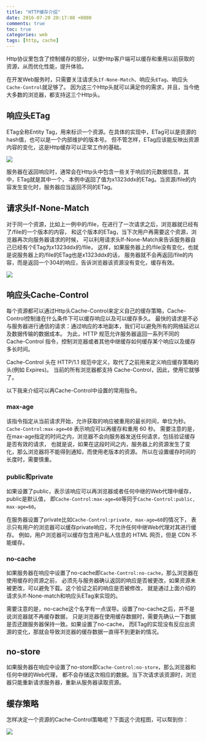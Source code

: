 ```yaml
---
title: "HTTP缓存介绍"
date: 2016-07-20 20:17:08 +0800
comments: true
toc: true
categories: web
tags: [http, cache]
---
```

Http协议里包含了控制缓存的部分，以使Http客户端可以缓存和重用以前获取的资源，从而优化性能，提升体验。

在开发Web服务时，只需要关注请求头`If-None-Match`、响应头`ETag`、响应头`Cache-Control`就足够了。
因为这三个Http头就可以满足你的需求，并且，当今绝大多数的浏览器，都支持这三个Http头。 <!--more-->

## 响应头ETag

ETag全称Entity Tag，用来标识一个资源。在具体的实现中，ETag可以是资源的hash值，也可以是一个内部维护的版本号。
但不管怎样，ETag应该能反映出资源内容的变化，这是Http缓存可以正常工作的基础。

![](https://xnstatic-1253397658.file.myqcloud.com/http-cache01.png)

服务器在返回响应时，通常会在Http头中包含一些关于响应的元数据信息，其中，ETag就是其中一个，
本例中返回了值为x1323ddx的ETag。当资源/file的内容发生变化时，服务器应当返回不同的ETag。

## 请求头If-None-Match

对于同一个资源，比如上一例中的/file，在进行了一次请求之后，浏览器就已经有了/file的一个版本的内容，
和这个版本的ETag，当下次用户再需要这个资源，浏览器再次向服务器请求的时候，
可以利用请求头If-None-Match来告诉服务器自己已经有个ETag为x1323ddx的/file，
这样，如果服务器上的/file没有变化，也就是说服务器上的/file的ETag也是x1323ddx的话，
服务器就不会再返回/file的内容，而是返回一个304的响应，告诉浏览器该资源没有变化，缓存有效。

![](https://xnstatic-1253397658.file.myqcloud.com/http-cache02.png)

## 响应头Cache-Control

每个资源都可以通过Http头Cache-Control来定义自己的缓存策略，Cache-Control控制谁在什么条件下可以缓存响应以及可以缓存多久。
最快的请求是不必与服务器进行通信的请求：通过响应的本地副本，我们可以避免所有的网络延迟以及数据传输的数据成本。
为此，HTTP 规范允许服务器返回一系列不同的 Cache-Control 指令，控制浏览器或者其他中继缓存如何缓存某个响应以及缓存多长时间。

Cache-Control 头在 HTTP/1.1 规范中定义，取代了之前用来定义响应缓存策略的头(例如 Expires)。
当前的所有浏览器都支持 Cache-Control，因此，使用它就够了。

以下我来介绍可以再Cache-Control中设置的常用指令。

### max-age

该指令指定从当前请求开始，允许获取的响应被重用的最长时间，单位为秒。
`Cache-Control:max-age=60` 表示响应可以再缓存和重用 60 秒。
需要注意的是，在max-age指定的时间之内，浏览器不会向服务器发送任何请求，包括验证缓存是否有效的请求，
也就是说，如果在这段时间之内，服务器上的资源发生了变化，那么浏览器将不能得到通知，而使用老版本的资源。
所以在设置缓存时间的长度时，需要慎重。

### public和private

如果设置了public，表示该响应可以再浏览器或者任何中继的Web代理中缓存，public是默认值，
即`Cache-Control:max-age=60`等同于`Cache-Control:public, max-age=60`。

在服务器设置了private比如`Cache-Control:private, max-age=60`的情况下，
表示只有用户的浏览器可以缓存private响应，不允许任何中继Web代理对其进行缓存。
例如，用户浏览器可以缓存包含用户私人信息的 HTML 网页，但是 CDN 不能缓存。

### no-cache

如果服务器在响应中设置了no-cache即`Cache-Control:no-cache`，那么浏览器在使用缓存的资源之前，
必须先与服务器确认返回的响应是否被更改，如果资源未被更改，可以避免下载。这个验证之前的响应是否被修改，
就是通过上面介绍的请求头If-None-match和响应头ETag来实现的。

需要注意的是，no-cache这个名字有一点误导。设置了no-cache之后，并不是说浏览器就不再缓存数据，
只是浏览器在使用缓存数据时，需要先确认一下数据是否还跟服务器保持一致。如果设置了no-cache，
而ETag的实现没有反应出资源的变化，那就会导致浏览器的缓存数据一直得不到更新的情况。

## no-store

如果服务器在响应中设置了no-store即`Cache-Control:no-store`，那么浏览器和任何中继的Web代理，
都不会存储这次相应的数据。当下次请求该资源时，浏览器只能重新请求服务器，重新从服务器读取资源。

## 缓存策略

怎样决定一个资源的Cache-Control策略呢？下面这个流程图，可以帮到你：

![](https://xnstatic-1253397658.file.myqcloud.com/http-cache03.png)
